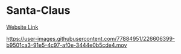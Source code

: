 # Santa-Claus
[Website Link](https://santa-claus-for-blog.netlify.app/)

https://user-images.githubusercontent.com/77884951/226606399-b9501ca3-91e5-4c97-af0e-3444e0b5cde4.mov

